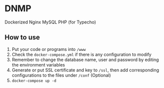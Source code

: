 # DNMP
Dockerized Nginx MySQL PHP (for Typecho)

## How to use

1. Put your code or programs into `/www`
2. Check the `docker-compose.yml` if there is any configuration to modify
3. Remember to change the database name, user and password by editing the environment variables
4. Generate or put SSL certificate and key to `/ssl`, then add corresponding configurations to the files under `/conf` (Optional)
5. `docker-compose up -d`
